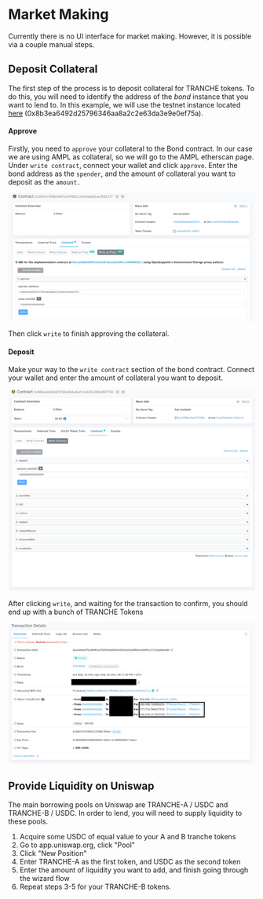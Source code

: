 # Market Making

Currently there is no UI interface for market making. However, it is possible via a couple manual steps.



## Deposit Collateral

The first step of the process is to deposit collateral for TRANCHE tokens. To do this, you will need to identify the address of the _bond_ instance that you want to lend to. In this example, we will use the testnet instance located [here](https://kovan.etherscan.io/address/0x8b3ea6492d25796346aa8a2c2e63da3e9e0ef75a) \(0x8b3ea6492d25796346aa8a2c2e63da3e9e0ef75a\).

#### Approve

Firstly, you need to `approve` your collateral to the Bond contract. In our case we are using AMPL as collateral, so we will go to the AMPL etherscan page. Under `write contract`, connect your wallet and click `approve`. Enter the bond address as the `spender`, and the amount of collateral you want to deposit as the `amount.`

![](../../.gitbook/assets/screenshot-from-2021-09-24-14-31-17%20%281%29.png)

Then click `write` to finish approving the collateral. 

#### Deposit

Make your way to the `write contract` section of the bond contract. Connect your wallet and enter the amount of collateral you want to deposit. 

![](../../.gitbook/assets/screenshot-from-2021-09-24-14-33-08%20%281%29.png)

After clicking `write`, and waiting for the transaction to confirm, you should end up with a bunch of TRANCHE Tokens

![](../../.gitbook/assets/screenshot-from-2021-09-24-14-34-23%20%281%29%20%281%29.png)



## Provide Liquidity on Uniswap

The main borrowing pools on Uniswap are TRANCHE-A / USDC and TRANCHE-B / USDC. In order to lend, you will need to supply liquidity to these pools. 

1. Acquire some USDC of equal value to your A and B tranche tokens
2. Go to app.uniswap.org, click "Pool"
3. Click "New Position"
4. Enter TRANCHE-A as the first token, and USDC as the second token
5. Enter the amount of liquidity you want to add, and finish going through the wizard flow
6. Repeat steps 3-5 for your TRANCHE-B tokens.

